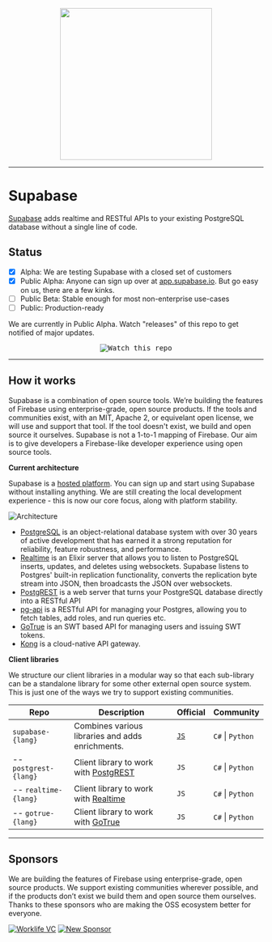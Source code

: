 


<p align="center">
<img width="300" src="https://gitcdn.xyz/repo/supabase/supabase/master/web/static/supabase-light.svg"/>
</p>

---

# Supabase

[Supabase](https://supabase.io) adds realtime and RESTful APIs to your existing PostgreSQL database without a single line of code.

## Status

- [x] Alpha: We are testing Supabase with a closed set of customers
- [x] Public Alpha: Anyone can sign up over at [app.supabase.io](https://app.supabase.io). But go easy on us, there are a few kinks.
- [ ] Public Beta: Stable enough for most non-enterprise use-cases
- [ ] Public: Production-ready

We are currently in Public Alpha. Watch "releases" of this repo to get notified of major updates.



<p align="center">
<kbd><img src="https://gitcdn.xyz/repo/supabase/supabase/master/web/static/watch-repo.gif" alt="Watch this repo"/></kbd>
</p>

----


## How it works

Supabase is a combination of open source tools. We’re building the features of Firebase using enterprise-grade, open source products. If the tools and communities exist, with an MIT, Apache 2, or equivelant open license, we will use and support that tool. If the tool doesn't exist, we build and open source it ourselves. Supabase is not a 1-to-1 mapping of Firebase. Our aim is to give developers a Firebase-like developer experience using open source tools.

**Current architecture**

Supabase is a [hosted platform](https://app.supabase.io). You can sign up and start using Supabase without installing anything. We are still creating the local development experience - this is now our core focus, along with platform stability.


![Architecture](https://supabase.io/assets/images/supabase-architecture-0a162cd9b23053a55074d7dda5b6c4ad.png)


- [PostgreSQL](https://www.postgresql.org/) is an object-relational database system with over 30 years of active development that has earned it a strong reputation for reliability, feature robustness, and performance.
- [Realtime](https://github.com/supabase/realtime) is an Elixir server that allows you to listen to PostgreSQL inserts, updates, and deletes using websockets. Supabase listens to Postgres' built-in replication functionality, converts the replication byte stream into JSON, then broadcasts the JSON over websockets. 
- [PostgREST](http://postgrest.org/) is a web server that turns your PostgreSQL database directly into a RESTful API
- [pg-api](https://github.com/supabase/pg-api) is a RESTful API for managing your Postgres, allowing you to fetch tables, add roles, and run queries etc.
- [GoTrue](https://github.com/netlify/gotrue) is an SWT based API for managing users and issuing SWT tokens.
- [Kong](https://github.com/Kong/kong) is a cloud-native API gateway.

 

**Client libraries**

We structure our client libraries in a modular way so that each sub-library can be a standalone library for some other external open source system. This is just one of the ways we try to support existing communities.

| Repo                  | Description                                                                     | Official                                         | Community        |
|-----------------------|---------------------------------------------------------------------------------|--------------------------------------------------|------------------|
| `supabase-{lang}`     | Combines various libraries and adds enrichments.                                | [`JS`](https://github.com/@supabase/supabase-js) | `C#` \| `Python` |
| -- `postgrest-{lang}` | Client library to work with [PostgREST](https://github.com/postgrest/postgrest) | `JS`                                             | `C#` \| `Python` |
| -- `realtime-{lang}`  | Client library to work with [Realtime](https://github.com/supabase/realtime)    | `JS`                                             | `C#` \| `Python` |
| -- `gotrue-{lang}`    | Client library to work with [GoTrue](https://github.com/netlify/gotrue)         | `JS`                                             | `C#` \| `Python` |


----

## Sponsors

We are building the features of Firebase using enterprise-grade, open source products. We support existing communities wherever possible, and if the products don’t exist we build them and open source them ourselves. Thanks to these sponsors who are making the OSS ecosystem better for everyone.

[![Worklife VC](https://user-images.githubusercontent.com/10214025/90451355-34d71200-e11e-11ea-81f9-1592fd1e9146.png)](https://www.worklife.vc)
[![New Sponsor](https://user-images.githubusercontent.com/10214025/90518111-e74bbb00-e198-11ea-8f88-c9e3c1aa4b5b.png)](https://github.com/sponsors/supabase)


